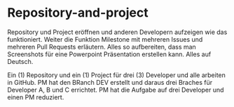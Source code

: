 # Repository-and-project
Repository und Project eröffnen und anderen Developern aufzeigen wie das funktioniert. Weiter die Funktion Milestone mit mehreren Issues und mehreren Pull Requests erläutern. Alles so aufbereiten, dass man Screenshots für eine Powerpoint Präsentation erstellen kann. Alles auf Deutsch.

Ein (1) Repository und ein (1) Project für drei (3) Developer und alle arbeiten in GitHub.
PM hat den BRanch DEV erstellt und daraus drei Braches für Developer A, B und C errichtet.
PM hat die Aufgabe auf drei Developer und einen PM reduziert.
